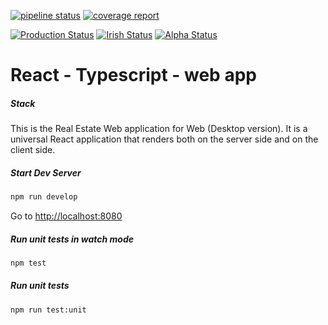 [![pipeline status](https://gitlab.com/rechat/web/badges/stage/pipeline.svg)](https://gitlab.com/rechat/web/commits/stage)
[![coverage report](https://gitlab.com/rechat/web/badges/stage/coverage.svg)](https://gitlab.com/rechat/web/commits/stage)

[![Production Status](https://img.shields.io/website/https/rechat.com.svg?label=production&logo=data%3Aimage%2Fpng%3Bbase64%2CiVBORw0KGgoAAAANSUhEUgAAABcAAAAXCAYAAADgKtSgAAAABGdBTUEAALGPC%2FxhBQAAACBjSFJNAAB6JgAAgIQAAPoAAACA6AAAdTAAAOpgAAA6mAAAF3CculE8AAAABmJLR0QA%2FwD%2FAP%2BgvaeTAAAAB3RJTUUH4wcDFRAvB2%2F%2B4QAAAzVJREFUSMe1lW9oVXUYxz%2FP756zF6mpu8GWlm1sVKOEtphZRhAUkm8GFeRbCyuIEHoVGPZnDHpVQYik%2BKqMQCipGUR%2FrEZSE5aZy2G65mw1Xfdm0%2B3e7d7z%2B%2FbinPt3VljrCw%2Fnz%2FM7n%2BfPeX7nGHfkAEJgE%2FA40AU0JveMf5aAApAFhoDdwIdAwViXC4CnMHYk0P%2BqLOIlYKfRnevB2AukFwFcUgbxWIDYushggDRia4DoQouMjtUVoErWKQfOVbkFxSJIgLtieDpAhBCPxbZHAu5b74iihC0YnxT7P44Y%2BNbjrwweBghDMb3zJuOBuxem%2BPD9jid7Cxw45OMKlFgpmrtsZRaUF1T1fSor9n%2FkCUPoudfRlDae3hzwydfzXJoFZ9C62ri51SgUYfiUmJjSgl1RgVslwC%2FnxI5XC2QvQtAXsuXBFC2rjZVLjUszYktPiu1PBNywyog8nDgttr9WoH%2FA1wQIyhmrAl%2B53HhoYwqXgjtvi%2Bs9nxF%2FTIvuDkfftoDGFcbng55lS6B7rePlZ0KOn5pnbELlFgVlaFXENauMN3pDJDCD7AWx6%2B2I6Quw8S5H0zXG8ZPihdeLNKWNXS8aHW3G%2BrWOsfGozKrteZL5xRkYOys62o0ggH3ve%2FZ9EIGD65vjJ29sMd7bGeIMrl5qOAfN6eQl%2B3p4lX4a9zz6bIHdfSFdtzo2dBnNaWNiUuTn4jW%2Fnhfv9EfMFaAhAC8YPJZk50tDpKqsVSli9Kx460CEBJ23ODZvSkERvh%2FxSLDkKjj3mzg2IpYvMwaOeA4P%2BcpgCKA9J9pysvac3ny3KEn67odIjZ05rdmQ1%2FBJL0k68aNXyz15Na%2FL69DhSPX67KtI6dvzoi0n2mNLseK55wEzQVOjMTML3xwVXwx6prIwOwO5PExMitEzYnhEfHnEk%2F0dpqfF6TPQ%2F2nEK3sjRn9WdRdktObmgIbSqNdUlewLKzmIe4uPfUFD7CvOJ9%2BfVM2rmw%2FwZIBr6wamLJE8uGBzQ7FQe103HBkHDP0ltSZCXXT9zbpYQw6xB5Epf4hKprrzavOXOfoafwaxxyEOAr2I7ALIv7NswjtoXPf%2F%2Ff3%2FBE6QqvFOmYLKAAAAJXRFWHRkYXRlOmNyZWF0ZQAyMDE5LTA3LTAzVDIxOjE2OjQ3LTA0OjAwX1rUJwAAACV0RVh0ZGF0ZTptb2RpZnkAMjAxOS0wNy0wM1QyMToxNjo0Ny0wNDowMC4HbJsAAAAASUVORK5CYII%3D)](https://rechat.com)
[![Irish Status](https://img.shields.io/website/https/irish.rechat.com.svg?label=irish&logo=data%3Aimage%2Fpng%3Bbase64%2CiVBORw0KGgoAAAANSUhEUgAAABcAAAAXCAYAAADgKtSgAAAABGdBTUEAALGPC%2FxhBQAAACBjSFJNAAB6JgAAgIQAAPoAAACA6AAAdTAAAOpgAAA6mAAAF3CculE8AAAABmJLR0QA%2FwD%2FAP%2BgvaeTAAAAB3RJTUUH4wcDFRAvB2%2F%2B4QAAAzVJREFUSMe1lW9oVXUYxz%2FP756zF6mpu8GWlm1sVKOEtphZRhAUkm8GFeRbCyuIEHoVGPZnDHpVQYik%2BKqMQCipGUR%2FrEZSE5aZy2G65mw1Xfdm0%2B3e7d7z%2B%2FbinPt3VljrCw%2Fnz%2FM7n%2BfPeX7nGHfkAEJgE%2FA40AU0JveMf5aAApAFhoDdwIdAwViXC4CnMHYk0P%2BqLOIlYKfRnevB2AukFwFcUgbxWIDYushggDRia4DoQouMjtUVoErWKQfOVbkFxSJIgLtieDpAhBCPxbZHAu5b74iihC0YnxT7P44Y%2BNbjrwweBghDMb3zJuOBuxem%2BPD9jid7Cxw45OMKlFgpmrtsZRaUF1T1fSor9n%2FkCUPoudfRlDae3hzwydfzXJoFZ9C62ri51SgUYfiUmJjSgl1RgVslwC%2FnxI5XC2QvQtAXsuXBFC2rjZVLjUszYktPiu1PBNywyog8nDgttr9WoH%2FA1wQIyhmrAl%2B53HhoYwqXgjtvi%2Bs9nxF%2FTIvuDkfftoDGFcbng55lS6B7rePlZ0KOn5pnbELlFgVlaFXENauMN3pDJDCD7AWx6%2B2I6Quw8S5H0zXG8ZPihdeLNKWNXS8aHW3G%2BrWOsfGozKrteZL5xRkYOys62o0ggH3ve%2FZ9EIGD65vjJ29sMd7bGeIMrl5qOAfN6eQl%2B3p4lX4a9zz6bIHdfSFdtzo2dBnNaWNiUuTn4jW%2Fnhfv9EfMFaAhAC8YPJZk50tDpKqsVSli9Kx460CEBJ23ODZvSkERvh%2FxSLDkKjj3mzg2IpYvMwaOeA4P%2BcpgCKA9J9pysvac3ny3KEn67odIjZ05rdmQ1%2FBJL0k68aNXyz15Na%2FL69DhSPX67KtI6dvzoi0n2mNLseK55wEzQVOjMTML3xwVXwx6prIwOwO5PExMitEzYnhEfHnEk%2F0dpqfF6TPQ%2F2nEK3sjRn9WdRdktObmgIbSqNdUlewLKzmIe4uPfUFD7CvOJ9%2BfVM2rmw%2FwZIBr6wamLJE8uGBzQ7FQe103HBkHDP0ltSZCXXT9zbpYQw6xB5Epf4hKprrzavOXOfoafwaxxyEOAr2I7ALIv7NswjtoXPf%2F%2Ff3%2FBE6QqvFOmYLKAAAAJXRFWHRkYXRlOmNyZWF0ZQAyMDE5LTA3LTAzVDIxOjE2OjQ3LTA0OjAwX1rUJwAAACV0RVh0ZGF0ZTptb2RpZnkAMjAxOS0wNy0wM1QyMToxNjo0Ny0wNDowMC4HbJsAAAAASUVORK5CYII%3D)](https://irish.rechat.com)
[![Alpha Status](https://img.shields.io/website/https/alpha.rechat.com.svg?label=alpha&logo=data%3Aimage%2Fpng%3Bbase64%2CiVBORw0KGgoAAAANSUhEUgAAABcAAAAXCAYAAADgKtSgAAAABGdBTUEAALGPC%2FxhBQAAACBjSFJNAAB6JgAAgIQAAPoAAACA6AAAdTAAAOpgAAA6mAAAF3CculE8AAAABmJLR0QA%2FwD%2FAP%2BgvaeTAAAAB3RJTUUH4wcDFRAvB2%2F%2B4QAAAzVJREFUSMe1lW9oVXUYxz%2FP756zF6mpu8GWlm1sVKOEtphZRhAUkm8GFeRbCyuIEHoVGPZnDHpVQYik%2BKqMQCipGUR%2FrEZSE5aZy2G65mw1Xfdm0%2B3e7d7z%2B%2FbinPt3VljrCw%2Fnz%2FM7n%2BfPeX7nGHfkAEJgE%2FA40AU0JveMf5aAApAFhoDdwIdAwViXC4CnMHYk0P%2BqLOIlYKfRnevB2AukFwFcUgbxWIDYushggDRia4DoQouMjtUVoErWKQfOVbkFxSJIgLtieDpAhBCPxbZHAu5b74iihC0YnxT7P44Y%2BNbjrwweBghDMb3zJuOBuxem%2BPD9jid7Cxw45OMKlFgpmrtsZRaUF1T1fSor9n%2FkCUPoudfRlDae3hzwydfzXJoFZ9C62ri51SgUYfiUmJjSgl1RgVslwC%2FnxI5XC2QvQtAXsuXBFC2rjZVLjUszYktPiu1PBNywyog8nDgttr9WoH%2FA1wQIyhmrAl%2B53HhoYwqXgjtvi%2Bs9nxF%2FTIvuDkfftoDGFcbng55lS6B7rePlZ0KOn5pnbELlFgVlaFXENauMN3pDJDCD7AWx6%2B2I6Quw8S5H0zXG8ZPihdeLNKWNXS8aHW3G%2BrWOsfGozKrteZL5xRkYOys62o0ggH3ve%2FZ9EIGD65vjJ29sMd7bGeIMrl5qOAfN6eQl%2B3p4lX4a9zz6bIHdfSFdtzo2dBnNaWNiUuTn4jW%2Fnhfv9EfMFaAhAC8YPJZk50tDpKqsVSli9Kx460CEBJ23ODZvSkERvh%2FxSLDkKjj3mzg2IpYvMwaOeA4P%2BcpgCKA9J9pysvac3ny3KEn67odIjZ05rdmQ1%2FBJL0k68aNXyz15Na%2FL69DhSPX67KtI6dvzoi0n2mNLseK55wEzQVOjMTML3xwVXwx6prIwOwO5PExMitEzYnhEfHnEk%2F0dpqfF6TPQ%2F2nEK3sjRn9WdRdktObmgIbSqNdUlewLKzmIe4uPfUFD7CvOJ9%2BfVM2rmw%2FwZIBr6wamLJE8uGBzQ7FQe103HBkHDP0ltSZCXXT9zbpYQw6xB5Epf4hKprrzavOXOfoafwaxxyEOAr2I7ALIv7NswjtoXPf%2F%2Ff3%2FBE6QqvFOmYLKAAAAJXRFWHRkYXRlOmNyZWF0ZQAyMDE5LTA3LTAzVDIxOjE2OjQ3LTA0OjAwX1rUJwAAACV0RVh0ZGF0ZTptb2RpZnkAMjAxOS0wNy0wM1QyMToxNjo0Ny0wNDowMC4HbJsAAAAASUVORK5CYII%3D)](https://alpha.rechat.com)

# React - Typescript - web app

##### Stack

This is the Real Estate Web application for Web (Desktop version). It is a universal React application that renders both on the server side and on the client side.

##### Start Dev Server

```bash
npm run develop
```

Go to [http://localhost:8080](http://localhost:8080)

##### Run unit tests in watch mode

```bash
npm test
```

##### Run unit tests

```bash
npm run test:unit
```
